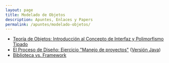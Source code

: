 ```yaml
---
layout: page
title: Modelado de Objetos
description: Apuntes, Enlaces y Papers
permalink: /apuntes/modelado-objetos/
---
```

- [Teoría de Objetos: Introducción al Concepto de Interfaz y Polimorfismo Tipado](https://docs.google.com/viewer?a=v&pid=sites&srcid=ZGVmYXVsdGRvbWFpbnx1dG5kZXNpZ258Z3g6MTA0NzNmNGM1YjJkOWU1Ng)
- [El Proceso de Diseño: Ejercicio "Manejo de proyectos"](https://docs.google.com/document/d/1wZPfanaroN2yaOHJk4UgYpU8cFElxSjGSg_GMb2TmdI/edit) ([Versión Java](https://fdd94259-a-62cb3a1a-s-sites.googlegroups.com/site/utndesign/material/apuntes-teoricos/ProcesoDisegno.pdf?attachauth=ANoY7coUFfBDyHxtJnfn_DtUpShs80tlEKmZUd5BsDwTHEH6T-tjuS7Wt_klS0aNBa7c8SUdaq8W_Pv9i_ADxjxw2vRorJ5vkBiqQF3qSwtyvEWPKqDyihGd1YCRGO3owuHL6oJZZ9hUzgE3Izz9vMD940eSRwGYjLlogGe3N4iYAAmDYaOMt9WFjdhNCqH8dUErazjIwvlHiwL6e0u6oy5N6NgZeXlEs9-QvdnTpnecCAQHgUY6IHvymKdurebbQy5ctmmBhA1a&attredirects=0))
- [Biblioteca vs. Framework](https://docs.google.com/document/d/1D_MCoh4J8kL1MAKNlbDgAMu2nYxri-81nZBYOPFWnO0/edit)